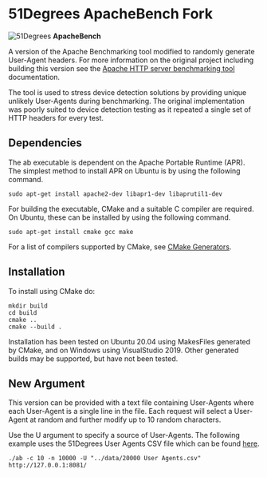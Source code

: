 # 51Degrees ApacheBench Fork

![51Degrees](https://51degrees.com/DesktopModules/FiftyOne/Distributor/Logo.ashx?utm_source=github&utm_medium=repository&utm_content=home&utm_campaign=c-open-source "Data rewards the curious") **ApacheBench**


A version of the Apache Benchmarking tool modified to randomly generate User-Agent headers. For more information on the original project including building this version see the [Apache HTTP server benchmarking tool](http://httpd.apache.org/docs/2.2/programs/ab.html) documentation.

The tool is used to stress device detection solutions by providing unique unlikely User-Agents during benchmarking. The original implementation was poorly suited to device detection testing as it repeated a single set of HTTP headers for every test.

## Dependencies

The ab executable is dependent on the Apache Portable Runtime (APR). The simplest method to install APR on Ubuntu is by using the following command.

```
sudo apt-get install apache2-dev libapr1-dev libaprutil1-dev
```

For building the executable, CMake and a suitable C compiler are required. On Ubuntu, these can be installed by using the following command.

```
sudo apt-get install cmake gcc make
```

For a list of compilers supported by CMake, see [CMake Generators](https://cmake.org/cmake/help/latest/manual/cmake-generators.7.html).

## Installation

To install using CMake do:

```
mkdir build
cd build
cmake ..
cmake --build .
```

Installation has been tested on Ubuntu 20.04 using MakesFiles generated by CMake, and on Windows using VisualStudio 2019. Other generated builds may be supported, but have not been tested.

## New Argument

This version can be provided with a text file containing User-Agents where each User-Agent is a single line in the file. Each request will select a User-Agent at random and further modify up to 10 random characters.

Use the U argument to specify a source of User-Agents. The following example uses the 51Degrees User Agents CSV file which can be found [here](https://github.com/51degrees/device-detection-data).

```
./ab -c 10 -n 10000 -U "../data/20000 User Agents.csv" http://127.0.0.1:8081/
```
